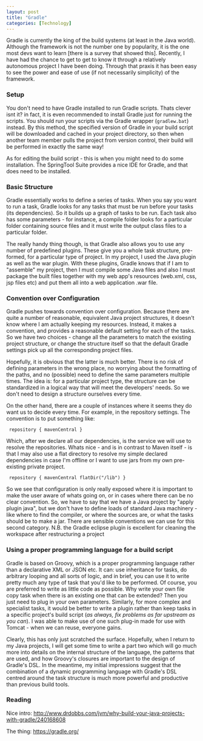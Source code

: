 ```yaml
---
layout: post
title: "Gradle"
categories: [Technology]
---
```


Gradle is currently the king of the build systems (at least in the Java world). Although the framework is not the number one by popularity, it is the one most devs want to learn [there is a survey that showed this]. Recently, I have had the chance to get to get to know it through a relatively autonomous project I have been doing. Through that praxis it has been easy to see the power and ease of use (if not necessarily simplicity) of the framework.

### Setup

You don't need to have Gradle installed to run Gradle scripts. Thats clever isnt it? in fact, it is even recommended to install Gradle just for running the scripts. You should run your scripts via the Gradle wrapper (`gradlew.bat`) instead. By this method, the specified version of Gradle in your build script will be downloaded and cached in your project directory, so then when another team member pulls the project from version control, their build will be performed in exactly the same way!  

As for editing the build script - this is when you might need to do some installation. The SpringTool Suite provides a nice IDE for Gradle, and that does need to be installed.

### Basic Structure

Gradle essentially works to define a series of tasks. When you say you want to run a task, Gradle looks for any tasks that must be run before your tasks (its dependencies). So it builds up a graph of tasks to be run. Each task also has some parameters - for instance, a compile folder looks for a particular folder containing source files and it must write the output class files to a particular folder.  

The really handy thing though, is that Gradle also allows you to use any number of predefined plugins. These give you a whole task structure, pre-formed, for a particular type of project. In my project, I used the Java plugin as well as the war plugin. With these plugins, Gradle knows that if I am to "assemble" my project, then I must compile some Java files and also I must package the built files together with my web app's resources (web.xml, css, jsp files etc) and put them all into a web application .war file.

### Convention over Configuration

Gradle pushes towards convention over configuration. Because there are quite a number of reasonable, equivalent Java project structures, it doesn't know where I am actually keeping my resources. Instead, it makes a convention, and provides a reasonable default setting for each of the tasks. So we have two choices - change all the parameters to match the existing project structure, or change the structure itself so that the default Gradle settings pick up all the corresponding project files.  

Hopefully, it is obvious that the latter is much better. There is no risk of defining parameters in the wrong place, no worrying about the formatting of the paths, and no (possible) need to define the same parameters multiple times. The idea is: for a particular project type, the structure can be standardized in a logical way that will meet the developers' needs. So we don't need to design a structure ourselves every time.

On the other hand, there are a couple of instances where it seems they do want us to decide every time. For example, in the repository settings. The convention is to put something like:

``
repository {
     mavenCentral
}``

Which, after we declare all our dependencies, is the service we will use to resolve the repositories. Whats nice - and is in contrast to Maven itself - is that I may also use a flat directory to resolve my simple declared dependencies in case I'm offline or I want to use jars from my own pre-existing private project.

``
repository {
     mavenCentral
     flatDir("/lib")
}``

So we see that configuration is only really exposed where it is important to make the user aware of whats going on, or in cases where there can be no clear convention. So, we have to say that we have a Java project by "apply plugin java", but we don't have to define loads of standard Java machinery - like where to find the compiler, or where the sources are, or what the tasks should be to make a jar. There are sensible conventions we can use for this second category. N.B. the Gradle eclipse plugin is excellent for cleaning the workspace after restructuring a project

### Using a proper programming language for a build script

Gradle is based on Groovy, which is a proper programming language rather than a declarative XML or JSON etc. It can: use inheritance for tasks, do arbitrary looping and all sorts of logic, and in brief, you can use it to write pretty much any type of task that you'd like to be performed. Of course, you are preferred to write as little code as possible. Why write your own file copy task when there is an existing one that can be extended? Then you just need to plug in your own parameters. Similarly, for more complex and specialist tasks, it would be better to write a plugin rather than keep tasks in a specific project's build script (<em>as always, fix problems as far upstream as you can</em>). I was able to make use of one such plug-in made for use with Tomcat - when we can reuse, everyone gains.  

Clearly, this has only just scratched the surface. Hopefully, when I return to my Java projects, I will get some time to write a part two which will go much more into details on the internal structure of the language, the patterns that are used, and how Groovy's closures are important to the design of Gradle's DSL. In the meantime, my initial impressions suggest that the combination of a dynamic programming language with Gradle's DSL centred around the task structure is much more powerful and productive than previous build tools.  

### Reading

Nice intro: http://www.drdobbs.com/jvm/why-build-your-java-projects-with-gradle/240168608

The thing: https://gradle.org/
